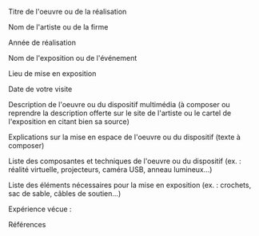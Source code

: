  Titre de l'oeuvre ou de la réalisation

 Nom de l'artiste ou de la firme

 Année de réalisation

 Nom de l'exposition ou de l'événement

 Lieu de mise en exposition

 Date de votre visite

 Description de l'oeuvre ou du dispositif multimédia (à composer ou reprendre la description offerte sur le site de l'artiste ou le cartel de l'exposition en citant bien sa source)

 Explications sur la mise en espace de l'oeuvre ou du dispositif (texte à composer)

 Liste des composantes et techniques de l'oeuvre ou du dispositif (ex. : réalité virtuelle, projecteurs, caméra USB, anneau lumineux...)

 Liste des éléments nécessaires pour la mise en exposition (ex. : crochets, sac de sable, câbles de soutien...)

 Expérience vécue :
 
  Références
